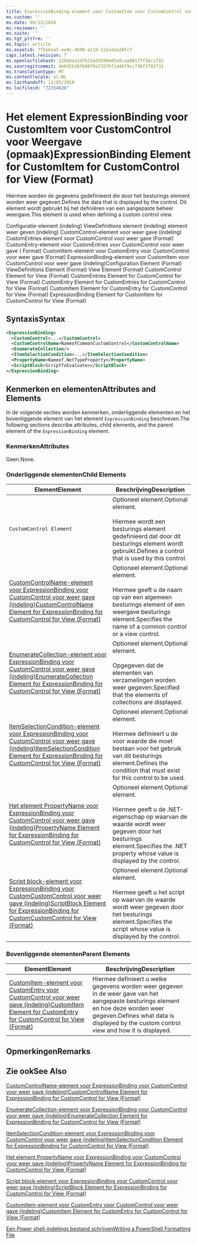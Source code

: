 ```yaml
---
title: ExpressionBinding-element voor CustomItem voor CustomControl voor weer gave (indeling) | Microsoft Docs
ms.custom: ''
ms.date: 09/13/2016
ms.reviewer: ''
ms.suite: ''
ms.tgt_pltfrm: ''
ms.topic: article
ms.assetid: 7f5ebea5-ee9c-4b90-a116-12a1daa28fc7
caps.latest.revision: 7
ms.openlocfilehash: 226bbea1d7613ad3099e05e8caa9817ff16c1f42
ms.sourcegitcommit: debd2b38fb8070a7357bf1a4bf9cc736f3702f31
ms.translationtype: MT
ms.contentlocale: nl-NL
ms.lasthandoff: 12/05/2019
ms.locfileid: "72354626"
---
```

# <a name="expressionbinding-element-for-customitem-for-customcontrol-for-view-format"></a><span data-ttu-id="d884a-102">Het element ExpressionBinding voor CustomItem voor CustomControl voor Weergave (opmaak)</span><span class="sxs-lookup"><span data-stu-id="d884a-102">ExpressionBinding Element for CustomItem for CustomControl for View (Format)</span></span>

<span data-ttu-id="d884a-103">Hiermee worden de gegevens gedefinieerd die door het besturings element worden weer gegeven.</span><span class="sxs-lookup"><span data-stu-id="d884a-103">Defines the data that is displayed by the control.</span></span> <span data-ttu-id="d884a-104">Dit element wordt gebruikt bij het definiëren van een aangepaste beheer weergave.</span><span class="sxs-lookup"><span data-stu-id="d884a-104">This element is used when defining a custom control view.</span></span>

<span data-ttu-id="d884a-105">Configuratie-element (indeling) ViewDefinitions element (indeling) element weer geven (indeling) CustomControl-element voor weer gave (indeling) CustomEntries element voor CustomControl voor weer gave (Format) CustomEntry-element voor CustomEntries voor CustomControl voor weer gave ( Format) CustomItem-element voor CustomEntry voor CustomControl voor weer gave (Format) ExpressionBinding-element voor CustomItem voor CustomControl voor weer gave (indeling)</span><span class="sxs-lookup"><span data-stu-id="d884a-105">Configuration Element (Format) ViewDefinitions Element (Format) View Element (Format) CustomControl Element for View (Format) CustomEntries Element for CustomControl for View (Format) CustomEntry Element for CustomEntries for CustomControl for View (Format) CustomItem Element for CustomEntry for CustomControl for View (Format) ExpressionBinding Element for CustomItem for CustomControl for View (Format)</span></span>

## <a name="syntax"></a><span data-ttu-id="d884a-106">Syntaxis</span><span class="sxs-lookup"><span data-stu-id="d884a-106">Syntax</span></span>

```xml
<ExpressionBinding>
  <CustomControl>...</CustomControl>
  <CustomControlName>NameofCommonCustomControl</CustomControlName>
  <EnumerateCollection/>
  <ItemSelectionCondition>...</ItemSelectionCondition>
  <PropertyName>Nameof.NetTypeProperty</PropertyName>
  <ScriptBlock>ScriptToEvaluate></ScriptBlock>
</ExpressionBinding>
```

## <a name="attributes-and-elements"></a><span data-ttu-id="d884a-107">Kenmerken en elementen</span><span class="sxs-lookup"><span data-stu-id="d884a-107">Attributes and Elements</span></span>

<span data-ttu-id="d884a-108">In de volgende secties worden kenmerken, onderliggende elementen en het bovenliggende element van het element `ExpressionBinding` beschreven.</span><span class="sxs-lookup"><span data-stu-id="d884a-108">The following sections describe attributes, child elements, and the parent element of the `ExpressionBinding` element.</span></span>

### <a name="attributes"></a><span data-ttu-id="d884a-109">Kenmerken</span><span class="sxs-lookup"><span data-stu-id="d884a-109">Attributes</span></span>

<span data-ttu-id="d884a-110">Geen.</span><span class="sxs-lookup"><span data-stu-id="d884a-110">None.</span></span>

### <a name="child-elements"></a><span data-ttu-id="d884a-111">Onderliggende elementen</span><span class="sxs-lookup"><span data-stu-id="d884a-111">Child Elements</span></span>

|<span data-ttu-id="d884a-112">Element</span><span class="sxs-lookup"><span data-stu-id="d884a-112">Element</span></span>|<span data-ttu-id="d884a-113">Beschrijving</span><span class="sxs-lookup"><span data-stu-id="d884a-113">Description</span></span>|
|-------------|-----------------|
|`CustomControl Element`|<span data-ttu-id="d884a-114">Optioneel element.</span><span class="sxs-lookup"><span data-stu-id="d884a-114">Optional element.</span></span><br /><br /> <span data-ttu-id="d884a-115">Hiermee wordt een besturings element gedefinieerd dat door dit besturings element wordt gebruikt.</span><span class="sxs-lookup"><span data-stu-id="d884a-115">Defines a control that is used by this control.</span></span>|
|[<span data-ttu-id="d884a-116">CustomControlName-element voor ExpressionBinding voor CustomControl voor weer gave (indeling)</span><span class="sxs-lookup"><span data-stu-id="d884a-116">CustomControlName Element for ExpressionBinding for CustomControl for View (Format)</span></span>](./customcontrolname-element-for-expressionbinding-for-customcontrol-for-view-format.md)|<span data-ttu-id="d884a-117">Optioneel element.</span><span class="sxs-lookup"><span data-stu-id="d884a-117">Optional element.</span></span><br /><br /> <span data-ttu-id="d884a-118">Hiermee geeft u de naam op van een algemeen besturings element of een weergave besturings element.</span><span class="sxs-lookup"><span data-stu-id="d884a-118">Specifies the name of a common control or a view control.</span></span>|
|[<span data-ttu-id="d884a-119">EnumerateCollection-element voor ExpressionBinding voor CustomControl voor weer gave (indeling)</span><span class="sxs-lookup"><span data-stu-id="d884a-119">EnumerateCollection Element for ExpressionBinding for CustomControl for View (Format)</span></span>](./enumeratecollection-element-for-expressionbinding-for-customcontrol-for-view-format.md)|<span data-ttu-id="d884a-120">Optioneel element.</span><span class="sxs-lookup"><span data-stu-id="d884a-120">Optional element.</span></span><br /><br /> <span data-ttu-id="d884a-121">Opgegeven dat de elementen van verzamelingen worden weer gegeven.</span><span class="sxs-lookup"><span data-stu-id="d884a-121">Specified that the elements of collections are displayed.</span></span>|
|[<span data-ttu-id="d884a-122">ItemSelectionCondition-element voor ExpressionBinding voor CustomControl voor weer gave (indeling)</span><span class="sxs-lookup"><span data-stu-id="d884a-122">ItemSelectionCondition Element for ExpressionBinding for CustomControl for View (Format)</span></span>](./itemselectioncondition-element-for-expressionbinding-for-customcontrol-format.md)|<span data-ttu-id="d884a-123">Optioneel element.</span><span class="sxs-lookup"><span data-stu-id="d884a-123">Optional element.</span></span><br /><br /> <span data-ttu-id="d884a-124">Hiermee definieert u de voor waarde die moet bestaan voor het gebruik van dit besturings element.</span><span class="sxs-lookup"><span data-stu-id="d884a-124">Defines the condition that must exist for this control to be used.</span></span>|
|[<span data-ttu-id="d884a-125">Het element PropertyName voor ExpressionBinding voor CustomControl voor weer gave (indeling)</span><span class="sxs-lookup"><span data-stu-id="d884a-125">PropertyName Element for ExpressionBinding for CustomControl for View (Format)</span></span>](./propertyname-element-for-expressionbinding-for-customcontrol-for-view-format.md)|<span data-ttu-id="d884a-126">Optioneel element.</span><span class="sxs-lookup"><span data-stu-id="d884a-126">Optional element.</span></span><br /><br /> <span data-ttu-id="d884a-127">Hiermee geeft u de .NET-eigenschap op waarvan de waarde wordt weer gegeven door het besturings element.</span><span class="sxs-lookup"><span data-stu-id="d884a-127">Specifies the .NET property whose value is displayed by the control.</span></span>|
|[<span data-ttu-id="d884a-128">Script block-element voor ExpressionBinding voor CustomCustomControl voor weer gave (indeling)</span><span class="sxs-lookup"><span data-stu-id="d884a-128">ScriptBlock Element for ExpressionBinding for CustomCustomControl for View (Format)</span></span>](./scriptblock-element-for-expressionbinding-for-customcontrol-for-view-format.md)|<span data-ttu-id="d884a-129">Optioneel element.</span><span class="sxs-lookup"><span data-stu-id="d884a-129">Optional element.</span></span><br /><br /> <span data-ttu-id="d884a-130">Hiermee geeft u het script op waarvan de waarde wordt weer gegeven door het besturings element.</span><span class="sxs-lookup"><span data-stu-id="d884a-130">Specifies the script whose value is displayed by the control.</span></span>|

### <a name="parent-elements"></a><span data-ttu-id="d884a-131">Bovenliggende elementen</span><span class="sxs-lookup"><span data-stu-id="d884a-131">Parent Elements</span></span>

|<span data-ttu-id="d884a-132">Element</span><span class="sxs-lookup"><span data-stu-id="d884a-132">Element</span></span>|<span data-ttu-id="d884a-133">Beschrijving</span><span class="sxs-lookup"><span data-stu-id="d884a-133">Description</span></span>|
|-------------|-----------------|
|[<span data-ttu-id="d884a-134">CustomItem-element voor CustomEntry voor CustomControl voor weer gave (indeling)</span><span class="sxs-lookup"><span data-stu-id="d884a-134">CustomItem Element for CustomEntry for CustomControl for View (Format)</span></span>](./customitem-element-for-customentry-for-customcontrol-for-view-format.md)|<span data-ttu-id="d884a-135">Hiermee definieert u welke gegevens worden weer gegeven in de weer gave van het aangepaste besturings element en hoe deze worden weer gegeven.</span><span class="sxs-lookup"><span data-stu-id="d884a-135">Defines what data is displayed by the custom control view and how it is displayed.</span></span>|

## <a name="remarks"></a><span data-ttu-id="d884a-136">Opmerkingen</span><span class="sxs-lookup"><span data-stu-id="d884a-136">Remarks</span></span>

## <a name="see-also"></a><span data-ttu-id="d884a-137">Zie ook</span><span class="sxs-lookup"><span data-stu-id="d884a-137">See Also</span></span>

[<span data-ttu-id="d884a-138">CustomControlName-element voor ExpressionBinding voor CustomControl voor weer gave (indeling)</span><span class="sxs-lookup"><span data-stu-id="d884a-138">CustomControlName Element for ExpressionBinding for CustomControl for View (Format)</span></span>](./customcontrolname-element-for-expressionbinding-for-customcontrol-for-view-format.md)

[<span data-ttu-id="d884a-139">EnumerateCollection-element voor ExpressionBinding voor CustomControl voor weer gave (indeling)</span><span class="sxs-lookup"><span data-stu-id="d884a-139">EnumerateCollection Element for ExpressionBinding for CustomControl for View (Format)</span></span>](./enumeratecollection-element-for-expressionbinding-for-customcontrol-for-view-format.md)

[<span data-ttu-id="d884a-140">ItemSelectionCondition-element voor ExpressionBinding voor CustomControl voor weer gave (indeling)</span><span class="sxs-lookup"><span data-stu-id="d884a-140">ItemSelectionCondition Element for ExpressionBinding for CustomControl for View (Format)</span></span>](./itemselectioncondition-element-for-expressionbinding-for-customcontrol-format.md)

[<span data-ttu-id="d884a-141">Het element PropertyName voor ExpressionBinding voor CustomControl voor weer gave (indeling)</span><span class="sxs-lookup"><span data-stu-id="d884a-141">PropertyName Element for ExpressionBinding for CustomControl for View (Format)</span></span>](./propertyname-element-for-expressionbinding-for-customcontrol-for-view-format.md)

[<span data-ttu-id="d884a-142">Script block-element voor ExpressionBinding voor CustomControl voor weer gave (indeling)</span><span class="sxs-lookup"><span data-stu-id="d884a-142">ScriptBlock Element for ExpressionBinding for CustomControl for View (Format)</span></span>](./scriptblock-element-for-expressionbinding-for-customcontrol-for-view-format.md)

[<span data-ttu-id="d884a-143">CustomItem-element voor CustomEntry voor CustomControl voor weer gave (indeling)</span><span class="sxs-lookup"><span data-stu-id="d884a-143">CustomItem Element for CustomEntry for CustomControl for View (Format)</span></span>](./customitem-element-for-customentry-for-customcontrol-for-view-format.md)

[<span data-ttu-id="d884a-144">Een Power shell-indelings bestand schrijven</span><span class="sxs-lookup"><span data-stu-id="d884a-144">Writing a PowerShell Formatting File</span></span>](./writing-a-powershell-formatting-file.md)
